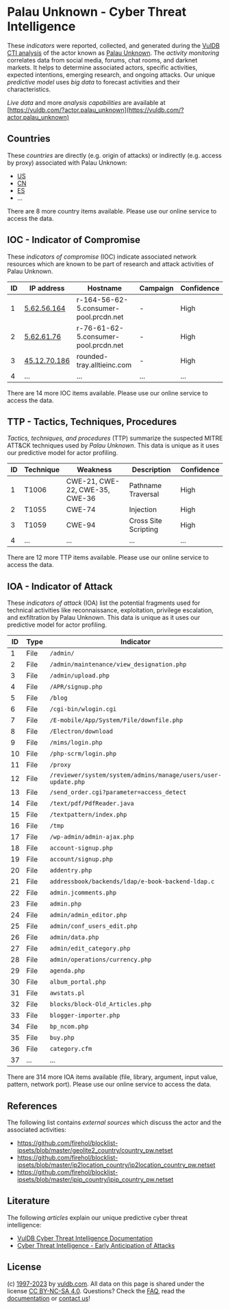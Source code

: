 # Palau Unknown - Cyber Threat Intelligence

These _indicators_ were reported, collected, and generated during the [VulDB CTI analysis](https://vuldb.com/?kb.cti) of the actor known as [Palau Unknown](https://vuldb.com/?actor.palau_unknown). The _activity monitoring_ correlates data from social media, forums, chat rooms, and darknet markets. It helps to determine associated actors, specific activities, expected intentions, emerging research, and ongoing attacks. Our unique _predictive model_ uses _big data_ to forecast activities and their characteristics.

_Live data_ and more _analysis capabilities_ are available at [https://vuldb.com/?actor.palau_unknown](https://vuldb.com/?actor.palau_unknown)

## Countries

These _countries_ are directly (e.g. origin of attacks) or indirectly (e.g. access by proxy) associated with Palau Unknown:

* [US](https://vuldb.com/?country.us)
* [CN](https://vuldb.com/?country.cn)
* [ES](https://vuldb.com/?country.es)
* ...

There are 8 more country items available. Please use our online service to access the data.

## IOC - Indicator of Compromise

These _indicators of compromise_ (IOC) indicate associated network resources which are known to be part of research and attack activities of Palau Unknown.

ID | IP address | Hostname | Campaign | Confidence
-- | ---------- | -------- | -------- | ----------
1 | [5.62.56.164](https://vuldb.com/?ip.5.62.56.164) | r-164-56-62-5.consumer-pool.prcdn.net | - | High
2 | [5.62.61.76](https://vuldb.com/?ip.5.62.61.76) | r-76-61-62-5.consumer-pool.prcdn.net | - | High
3 | [45.12.70.186](https://vuldb.com/?ip.45.12.70.186) | rounded-tray.alltieinc.com | - | High
4 | ... | ... | ... | ...

There are 14 more IOC items available. Please use our online service to access the data.

## TTP - Tactics, Techniques, Procedures

_Tactics, techniques, and procedures_ (TTP) summarize the suspected MITRE ATT&CK techniques used by _Palau Unknown_. This data is unique as it uses our predictive model for actor profiling.

ID | Technique | Weakness | Description | Confidence
-- | --------- | -------- | ----------- | ----------
1 | T1006 | CWE-21, CWE-22, CWE-35, CWE-36 | Pathname Traversal | High
2 | T1055 | CWE-74 | Injection | High
3 | T1059 | CWE-94 | Cross Site Scripting | High
4 | ... | ... | ... | ...

There are 12 more TTP items available. Please use our online service to access the data.

## IOA - Indicator of Attack

These _indicators of attack_ (IOA) list the potential fragments used for technical activities like reconnaissance, exploitation, privilege escalation, and exfiltration by Palau Unknown. This data is unique as it uses our predictive model for actor profiling.

ID | Type | Indicator | Confidence
-- | ---- | --------- | ----------
1 | File | `/admin/` | Low
2 | File | `/admin/maintenance/view_designation.php` | High
3 | File | `/admin/upload.php` | High
4 | File | `/APR/signup.php` | High
5 | File | `/blog` | Low
6 | File | `/cgi-bin/wlogin.cgi` | High
7 | File | `/E-mobile/App/System/File/downfile.php` | High
8 | File | `/Electron/download` | High
9 | File | `/mims/login.php` | High
10 | File | `/php-scrm/login.php` | High
11 | File | `/proxy` | Low
12 | File | `/reviewer/system/system/admins/manage/users/user-update.php` | High
13 | File | `/send_order.cgi?parameter=access_detect` | High
14 | File | `/text/pdf/PdfReader.java` | High
15 | File | `/textpattern/index.php` | High
16 | File | `/tmp` | Low
17 | File | `/wp-admin/admin-ajax.php` | High
18 | File | `account-signup.php` | High
19 | File | `account/signup.php` | High
20 | File | `addentry.php` | Medium
21 | File | `addressbook/backends/ldap/e-book-backend-ldap.c` | High
22 | File | `admin.jcomments.php` | High
23 | File | `admin.php` | Medium
24 | File | `admin/admin_editor.php` | High
25 | File | `admin/conf_users_edit.php` | High
26 | File | `admin/data.php` | High
27 | File | `admin/edit_category.php` | High
28 | File | `admin/operations/currency.php` | High
29 | File | `agenda.php` | Medium
30 | File | `album_portal.php` | High
31 | File | `awstats.pl` | Medium
32 | File | `blocks/block-Old_Articles.php` | High
33 | File | `blogger-importer.php` | High
34 | File | `bp_ncom.php` | Medium
35 | File | `buy.php` | Low
36 | File | `category.cfm` | Medium
37 | ... | ... | ...

There are 314 more IOA items available (file, library, argument, input value, pattern, network port). Please use our online service to access the data.

## References

The following list contains _external sources_ which discuss the actor and the associated activities:

* https://github.com/firehol/blocklist-ipsets/blob/master/geolite2_country/country_pw.netset
* https://github.com/firehol/blocklist-ipsets/blob/master/ip2location_country/ip2location_country_pw.netset
* https://github.com/firehol/blocklist-ipsets/blob/master/ipip_country/ipip_country_pw.netset

## Literature

The following _articles_ explain our unique predictive cyber threat intelligence:

* [VulDB Cyber Threat Intelligence Documentation](https://vuldb.com/?kb.cti)
* [Cyber Threat Intelligence - Early Anticipation of Attacks](https://www.scip.ch/en/?labs.20201022)

## License

(c) [1997-2023](https://vuldb.com/?kb.changelog) by [vuldb.com](https://vuldb.com/?kb.about). All data on this page is shared under the license [CC BY-NC-SA 4.0](https://creativecommons.org/licenses/by-nc-sa/4.0/). Questions? Check the [FAQ](https://vuldb.com/?kb.faq), read the [documentation](https://vuldb.com/?kb) or [contact us](https://vuldb.com/?contact)!
